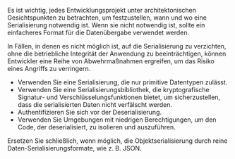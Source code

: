 Es ist wichtig, jedes Entwicklungsprojekt unter architektonischen Gesichtspunkten zu betrachten, um festzustellen, wann und wo eine Serialisierung notwendig ist. Wenn sie nicht notwendig ist, sollte ein einfacheres Format für die Datenübergabe verwendet werden.

In Fällen, in denen es nicht möglich ist, auf die Serialisierung zu verzichten, ohne die betriebliche Integrität der Anwendung zu beeinträchtigen, können Entwickler eine Reihe von Abwehrmaßnahmen ergreifen, um das Risiko eines Angriffs zu verringern.

- Verwenden Sie eine Serialisierung, die nur primitive Datentypen zulässt.
- Verwenden Sie eine Serialisierungsbibliothek, die kryptografische Signatur- und Verschlüsselungsfunktionen bietet, um sicherzustellen, dass die serialisierten Daten nicht verfälscht werden.
- Authentifizieren Sie sich vor der Deserialisierung.
- Verwenden Sie Umgebungen mit niedrigen Berechtigungen, um den Code, der deserialisiert, zu isolieren und auszuführen.

Ersetzen Sie schließlich, wenn möglich, die Objektserialisierung durch reine Daten-Serialisierungsformate, wie z. B. JSON.
